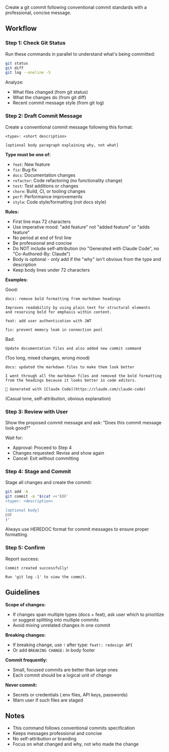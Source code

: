 Create a git commit following conventional commit standards with a professional, concise message.

## Workflow

### Step 1: Check Git Status

Run these commands in parallel to understand what's being committed:

```bash
git status
git diff
git log --oneline -5
```

Analyze:
- What files changed (from git status)
- What the changes do (from git diff)
- Recent commit message style (from git log)

### Step 2: Draft Commit Message

Create a conventional commit message following this format:

```
<type>: <short description>

[optional body paragraph explaining why, not what]
```

**Type must be one of:**
- `feat`: New feature
- `fix`: Bug fix
- `docs`: Documentation changes
- `refactor`: Code refactoring (no functionality change)
- `test`: Test additions or changes
- `chore`: Build, CI, or tooling changes
- `perf`: Performance improvements
- `style`: Code style/formatting (not docs style)

**Rules:**
- First line max 72 characters
- Use imperative mood: "add feature" not "added feature" or "adds feature"
- No period at end of first line
- Be professional and concise
- Do NOT include self-attribution (no "Generated with Claude Code", no "Co-Authored-By: Claude")
- Body is optional - only add if the "why" isn't obvious from the type and description
- Keep body lines under 72 characters

**Examples:**

Good:
```
docs: remove bold formatting from markdown headings

Improves readability by using plain text for structural elements
and reserving bold for emphasis within content.
```

```
feat: add user authentication with JWT
```

```
fix: prevent memory leak in connection pool
```

Bad:
```
Update documentation files and also added new commit command
```
(Too long, mixed changes, wrong mood)

```
docs: updated the markdown files to make them look better

I went through all the markdown files and removed the bold formatting
from the headings because it looks better in code editors.

🤖 Generated with [Claude Code](https://claude.com/claude-code)
```
(Casual tone, self-attribution, obvious explanation)

### Step 3: Review with User

Show the proposed commit message and ask: "Does this commit message look good?"

Wait for:
- Approval: Proceed to Step 4
- Changes requested: Revise and show again
- Cancel: Exit without committing

### Step 4: Stage and Commit

Stage all changes and create the commit:

```bash
git add -A
git commit -m "$(cat <<'EOF'
<type>: <description>

[optional body]
EOF
)"
```

Always use HEREDOC format for commit messages to ensure proper formatting.

### Step 5: Confirm

Report success:
```
Commit created successfully!

Run 'git log -1' to view the commit.
```

## Guidelines

**Scope of changes:**
- If changes span multiple types (docs + feat), ask user which to prioritize or suggest splitting into multiple commits
- Avoid mixing unrelated changes in one commit

**Breaking changes:**
- If breaking change, use `!` after type: `feat!: redesign API`
- Or add `BREAKING CHANGE:` in body footer

**Commit frequently:**
- Small, focused commits are better than large ones
- Each commit should be a logical unit of change

**Never commit:**
- Secrets or credentials (.env files, API keys, passwords)
- Warn user if such files are staged

## Notes

- This command follows conventional commits specification
- Keeps messages professional and concise
- No self-attribution or branding
- Focus on what changed and why, not who made the change
